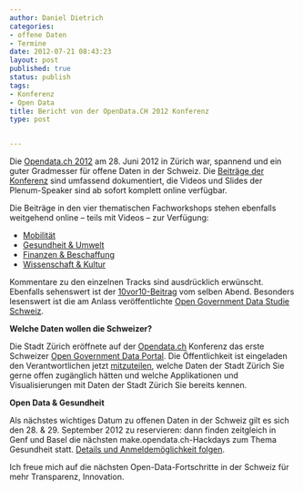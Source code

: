 ```yaml
---
author: Daniel Dietrich
categories:
- offene Daten
- Termine
date: 2012-07-21 08:43:23
layout: post
published: true
status: publish
tags:
- Konferenz
- Open Data
title: Bericht von der OpenData.CH 2012 Konferenz
type: post


---
```


Die [Opendata.ch 2012](http://opendata.ch/projects/opendata-ch-konferenz-2012/) am 28. Juni 2012 in Zürich war, spannend und ein guter Gradmesser für offene Daten in der Schweiz. Die [Beiträge der Konferenz](http://opendata.ch/projects/opendata-ch-konferenz-2012/) sind umfassend dokumentiert, die Videos und Slides der Plenum-Speaker sind ab sofort komplett online verfügbar.

Die Beiträge in den vier thematischen Fachworkshops stehen ebenfalls weitgehend online – teils mit Videos – zur Verfügung:

  * [Mobilität](http://opendata.ch/opendata-ch-2012-materialien/opendata-ch-2012-track-mobilitat/)
  * [Gesundheit & Umwelt](http://opendata.ch/opendata-ch-2012-materialien/opendata-ch-2012-track-gesundheit-umwelt/)
  * [Finanzen & Beschaffung](http://opendata.ch/opendata-ch-2012-materialien/opendata-ch-2012-track-finanzen-beschaffung/)
  * [Wissenschaft & Kultur](http://opendata.ch/opendata-ch-2012-materialien/opendata-ch-2012-track-wissenschaft-kultur/)

Kommentare zu den einzelnen Tracks sind ausdrücklich erwünscht. Ebenfalls sehenswert ist der [10vor10-Beitrag](http://opendata.ch/2012/06/28/open-data-im-schweizer-fernsehen/) vom selben Abend. Besonders lesenswert ist die am Anlass veröffentlichte [Open Government Data Studie Schweiz](http://opendata.ch/2012/07/05/ogd-studie-schweiz-verfugbar-download/).

**Welche Daten wollen die Schweizer?**

Die Stadt Zürich eröffnete auf der [Opendata.ch](http://Opendata.ch/) Konferenz das erste Schweizer [Open Government Data Portal](http://data.stadt-zuerich.ch/portal/de/index/ogd.html). Die Öffentlichkeit ist eingeladen den Verantwortlichen jetzt [mitzuteilen](http://data.stadt-zuerich.ch/portal/de/index/ogd/mitmachen.html), welche Daten der Stadt Zürich Sie gerne offen zugänglich hätten und welche Applikationen und Visualisierungen mit Daten der Stadt Zürich Sie bereits kennen.

**Open Data & Gesundheit**

Als nächstes wichtiges Datum zu offenen Daten in der Schweiz gilt es sich den 28. & 29\. September 2012 zu reservieren: dann finden zeitgleich in Genf und Basel die nächsten make.opendata.ch-Hackdays zum Thema Gesundheit statt. [Details und Anmeldemöglichkeit folgen](http://opendata.ch/projects/make-opendata-ch-gesundheit/).

Ich freue mich auf die nächsten Open-Data-Fortschritte in der Schweiz für mehr Transparenz, Innovation.

 